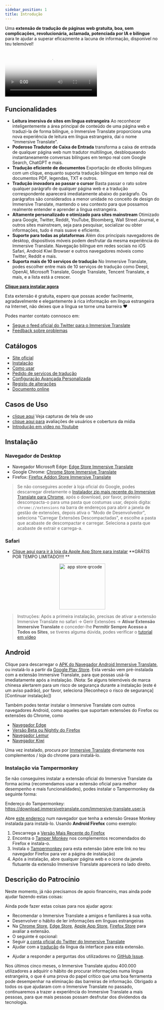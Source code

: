 ```yaml
---
sidebar_position: 1
title: Introdução
---
```


Uma **extensão de tradução de páginas web gratuita, boa, sem complicações, revolucionária, aclamada, potenciada por IA e bilíngue** para te ajudar a superar eficazmente a lacuna de informação, disponível no teu telemóvel!

<video
  controls
  poster="https://immersivetranslate.com/assets/price/video-poster-en.png"
  src="https://s.immersivetranslate.com/assets/uploads/en-kefVSe.mp4"
/>

## Funcionalidades

- **Leitura imersiva de sites em língua estrangeira** Ao reconhecer inteligentemente a área principal de conteúdo de uma página web e traduzi-la de forma bilíngue, o Immersive Translate proporciona uma nova experiência de leitura em língua estrangeira, daí o nome "Immersive Translate".
- **Poderoso Tradutor de Caixa de Entrada** transforma a caixa de entrada de qualquer página web num tradutor multilíngue, desbloqueando instantaneamente conversas bilíngues em tempo real com Google Search, ChatGPT e mais.
- **Tradução eficiente de documentos** Exportação de eBooks bilíngues com um clique, enquanto suporta tradução bilíngue em tempo real de documentos PDF, legendas, TXT e outros.
- **Tradução inovadora ao passar o cursor** Basta passar o rato sobre qualquer parágrafo de qualquer página web e a tradução correspondente aparecerá imediatamente abaixo do parágrafo. Os parágrafos são considerados a menor unidade no conceito de design do Immersive Translate, mantendo o seu contexto para que possamos realmente entender e aprender a língua estrangeira.
- **Altamente personalizado e otimizado para sites mainstream** Otimizado para Google, Twitter, Reddit, YouTube, Bloomberg, Wall Street Journal, e outros sites mainstream, seja para pesquisar, socializar ou obter informações, tudo é mais suave e eficiente.
- **Suporte para todas as plataformas** Além dos principais navegadores de desktop, dispositivos móveis podem desfrutar da mesma experiência do Immersive Translate. Navegação bilíngue em redes sociais no iOS Safari, Android Kiwi Browser e outros navegadores móveis como Twitter, Reddit e mais.
- **Suporta mais de 10 serviços de tradução** No Immersive Translate, podes escolher entre mais de 10 serviços de tradução como Deepl, OpenAI, Microsoft Translate, Google Translate, Tencent Translate, e mais, e a lista está a crescer.

[**Clique para instalar agora**](/docs/installation/)

Esta extensão é gratuita, espero que possas aceder facilmente, agradavelmente e elegantemente à rica informação em língua estrangeira na Internet, não deixes que a língua se torne uma barreira ❤️

Podes manter contato connosco em:

<!-- - [Subscreve o Immersive Translate por Email](https://immersivetranslate.substack.com/) Recebe as últimas atualizações e (benefícios) de forma oportuna. -->

- [Segue o feed oficial do Twitter para o Immersive Translate](https://twitter.com/immersivetrans)
  <!-- - [Segue o canal do Telegram](https://t.me/immersivetranslate) Recebe as últimas notícias! -->
  <!-- - [Junta-te ao grupo do Telegram](https://t.me/+rq848Z09nehlOTgx) para participar em discussões sobre funcionalidades. -->
- [Feedback sobre problemas](https://github.com/immersive-translate/immersive-translate/issues/)

## Catálogos

- [Site oficial](https://immersivetranslate.com/en/?force=1)
- [Instalação](/docs/installation/)
- [Como usar](/docs/usage/)
- [Pedido de serviços de tradução](/docs/services/)
- [Configuração Avançada Personalizada](/docs/advanced/)
- [Registo de alterações](/docs/CHANGELOG/)
- [Documento online](/docs/)

## Casos de Uso

<!-- - [Descobre as mudanças que aconteceram ao utilizador Xiao Zhang após um mês de uso do Immersive Translate](#user-xiao-zhangs-story) -->

- [clique aqui](/docs/usecase/) Veja capturas de tela de uso
- [clique aqui para](/docs/review/) avaliações de usuários e cobertura da mídia
- [Introdução em vídeo no Youtube](https://www.youtube.com/watch?v=SHznc5kQCM4&ab_channel=ImmersiveTranslate)

## Instalação

### Navegador de Desktop

- Navegador Microsoft Edge: [Edge Store Immersive Translate](https://microsoftedge.microsoft.com/addons/detail/amkbmndfnliijdhojkpoglbnaaahippg)
- Google Chrome: [Chrome Store Immersive Translate](https://chrome.google.com/webstore/detail/immersive-translate/bpoadfkcbjbfhfodiogcnhhhpibjhbnh)
- Firefox: [Firefox Addon Store Immersive Translate](https://addons.mozilla.org/firefox/addon/immersive-translate/)

> Se não conseguires aceder à loja oficial do Google, podes descarregar diretamente o [Instalador zip mais recente do Immersive Translate para Chrome](https://download.immersivetranslate.com/latest/chrome-immersive-translate.zip), após o download, por favor, primeiro descompacta-o para uma pasta que costumas usar, depois digita: `chrome://extensions` na barra de endereços para abrir a janela de gestão de extensões, depois ativa o "Modo de Desenvolvedor", seleciona "Carregar Extensões Descompactadas", e escolhe a pasta que acabaste de descompactar e carregar. Seleciona a pasta que acabaste de extrair e carrega-a.

### Safari

- [Clique aqui para ir à loja da Apple App Store para instalar](https://apps.apple.com/app/immersive-translate/id6447957425) \*\*GRÁTIS POR TEMPO LIMITADO!!!! \*\*

<div align="center">
<img src="https://s.immersivetranslate.com/static/official-static/assets/immersive-app-store.png" width="150" alt="app store qrcode" />
</div>

> Instruções: Após a primeira instalação, precisas de ativar a extensão Immersive Translate no safari -> Gerir Extensões -> **Ativar Extensão Immersive Translate** e conceder-lhe **Permitir Sempre Acesso a Todos os Sites**, se tiveres alguma dúvida, podes verificar o [tutorial em vídeo](https://s.immersivetranslate.com/videos/ios_safari_turorial_en.mp4)

## Android

Clique para descarregar o [APK do Navegador Android Immersive Translate](https://immersivetranslate.com/android/), ou instalá-lo a partir da [Google Play Store](https://play.google.com/store/apps/details?id=com.immersivetranslate.browser&utm_campaign=official). Esta versão vem pré-instalada com a extensão Immersive Translate, para que possas usá-la imediatamente após a instalação. (Nota: Se alguns telemóveis de marca chinesa alertarem para um risco de segurança durante a instalação (este é um aviso padrão), por favor, seleciona [Reconheço o risco de segurança] [Continuar instalação])

Também podes tentar instalar o Immersive Translate com outros navegadores Android, como aqueles que suportam extensões do Firefox ou extensões do Chrome, como

- [Navegador Edge](https://www.microsoft.com/edge/emmx/immersivetranslatecollaboration)
- [Versão Beta ou Nightly do Firefox](https://www.mozilla.org/firefox/channel/android/)
- [Navegador Lemur](https://lemurbrowser.com/)
- [Navegador Kiwi](https://kiwibrowser.com/)

Uma vez instalado, procura por [Immersive Translate](https://chrome.google.com/webstore/detail/immersive-translate/bpoadfkcbjbfhfodiogcnhhhpibjhbnh) diretamente nos complementos / loja do chrome para instalá-lo.

### Instalação via Tampermonkey

Se não conseguires instalar a extensão oficial do Immersive Translate da forma acima (recomendamos usar a extensão oficial para melhor desempenho e mais funcionalidades), podes instalar o Tampermonkey da seguinte forma:

Endereço do Tampermonkey: https://download.immersivetranslate.com/immersive-translate.user.js

Abre [este endereço](https://download.immersivetranslate.com/immersive-translate.user.js) num navegador que tenha a extensão Grease Monkey instalada para instalá-lo. Usando **Android Firefox** como exemplo:

1. Descarrega a [Versão Mais Recente do Firefox](https://www.mozilla.org/firefox/browsers/mobile/android/)
2. Encontra o [Tamper Monkey](https://www.tampermonkey.net/) nos complementos recomendados do Firefox e instala-o.
3. Instala o [Tampermonkey](https://download.immersivetranslate.com/immersive-translate.user.js) para esta extensão (abre este link no teu navegador Firefox para ver a página de instalação)
4. Após a instalação, abre qualquer página web e o ícone da janela flutuante da extensão Immersive Translate aparecerá no lado direito.

<!-- ## Uma nota mais longa

Olá, sou o Owen, e eu próprio beneficiei no passado das ferramentas gratuitas desenvolvidas por inúmeros voluntários e ganhei tanto conhecimento ao longo da vida que reforçou a minha crença de que o acesso **IGUAL** à informação é o direito mais importante que todos temos. Por isso, criei muitas ferramentas bilíngues gratuitas para ajudar as pessoas a acederem mais eficazmente (enquanto aguardo o dia em que possamos nos afastar dessas ajudas)

Até à data, o Immersive Translate ajudou mais de **400.000** pessoas a desenvolver o hábito de ler informações em língua estrangeira.

Antes do Immersive Translate:

- Ferramentas de tradução comuns exibem a tradução diretamente, e precisas de alternar entre o original e a tradução quando encontras algo que não faz sentido.
- Ferramentas de tradução comuns só suportam os seus próprios motores de tradução, que têm qualidade questionável e são limitados nas línguas que suportam
- Ferramentas de tradução comuns só suportam tradução de páginas web, mas também temos um grande número de e-books, PDF, TXT, ficheiros de legendas e outros documentos que precisam de ser traduzidos!

Por isso, muitas pessoas só usam ferramentas de tradução para ver informações quando é mais necessário, e eu usei a tradução que veio com o meu sistema por um bom tempo -- até depois de ler uma cópia bilíngue de Little Women.

Apenas percebi o quão importante é a experiência de leitura bilíngue:

- Posso ler a mensagem original.
- Também posso olhar rapidamente para a tradução e quando leio algo que não faz sentido, verifico imediatamente o texto original
- Aprender inglês enquanto lês!
- Deixar de ter medo de obras em língua estrangeira e desenvolver o hábito de ler obras em língua estrangeira

Assim nasceu o Immersive Translate [foi criado](https://twitter.com/OwenYoungZh/status/1588792579596111872), e não esperava que assim que fosse lançado, inúmeras pessoas com as mesmas necessidades que as minhas começassem a usar o Immersive Translate para ler grandes quantidades de informações em língua estrangeira com alta frequência:

[![Gráfico de Histórico de Estrelas](https://api.star-history.com/svg?repos=immersive-translate/immersive-translate\&type=Date)](https://star-history .com/#immersive-translate/immersive-translate\&Date)

Then we step by step to optimize for various reading needs, including support for real-time translation of PDF files, support for real-time translation and production of Epub e-books, support for subtitle files, TXT files and so on and so forth.

Os tempos são difíceis, e sabemos que nem todos podem pagar por mais e mais ferramentas e conteúdos, por isso estamos a disponibilizar esta ferramenta gratuitamente para todos os que precisam, e acreditamos firmemente que o acesso igual à informação é o direito mais merecido que todos temos. -->

## Descrição do Patrocínio

Neste momento, já não precisamos de apoio financeiro, mas ainda pode ajudar fazendo estas coisas:

Ainda pode fazer estas coisas para nos ajudar agora:

- Recomendar o Immersive Translate a amigos e familiares à sua volta.
- Desenvolver o hábito de ler informações em línguas estrangeiras
- Na [Chrome Store](https://chrome.google.com/webstore/detail/immersive-translate/bpoadfkcbjbfhfodiogcnhhhpibjhbnh), [Edge Store](https://microsoftedge.microsoft.com/addons/detail/immersive-translate-web-/amkbmndfnliijdhojkpoglbnaaahippg), [Apple App Store](https://apps.apple.com/app/id6447957425), [Firefox Store](https://addons.mozilla.org/firefox/addon/immersive-translate/) para avaliar a extensão.
- O seguinte é opcional:
  <!-- - Subscrever o [email oficial do Immersive Translate](https://immersivetranslate.substack.com/) -->
  <!-- - [Juntar-se ao canal do Telegram](https://t.me/immersivetranslate) -->
- Seguir [a conta oficial do Twitter do Immersive Translate](https://twitter.com/immersivetrans)
- Ajudar com a [tradução](https://crowdin.com/project/immersive-translate) da língua da interface para esta extensão.
<!-- - Ajudar a responder a perguntas dos utilizadores nos [Grupos do Telegram](https://t.me/+rq848Z09nehlOTgx). -->
- Ajudar a responder a perguntas dos utilizadores no [GitHub Issue](https://github.com/immersive-translate/immersive-translate/issues).

Nos últimos cinco meses, o Immersive Translate ajudou 400.000 utilizadores a adquirir o hábito de procurar informações numa língua estrangeira, o que é uma prova do papel crítico que uma boa ferramenta pode desempenhar na eliminação das barreiras de informação. Obrigado a todos os que ajudaram com o Immersive Translate no passado, continuaremos a trazer a experiência do Immersive Translate a mais pessoas, para que mais pessoas possam desfrutar dos dividendos da tecnologia.